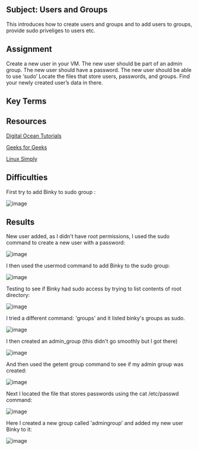 ##  Subject: Users and Groups
This introduces how to create users and groups and to add users to groups, provide sudo priveliges to users etc.

##  Assignment
Create a new user in your VM.
The new user should be part of an admin group.
The new user should have a password.
The new user should be able to use ‘sudo’
Locate the files that store users, passwords, and groups. Find your newly created user’s data in there.

##  Key Terms

##  Resources

[Digital Ocean Tutorials](https://www.digitalocean.com/community/tutorials/how-to-create-a-new-sudo-enabled-user-on-ubuntu)

[Geeks for Geeks](https://www.geeksforgeeks.org/how-to-check-the-groups-a-user-belongs-to-in-linux/)

[Linux Simply](https://linuxsimply.com/ubuntu-create-group-and-add-user/)


##  Difficulties

First try to add Binky to sudo group :

![image](https://github.com/techgrounds/cloud-assignments-E28MS/assets/151161141/dead0c4c-f06f-4b58-ae4d-26864f724e26)


##  Results

New user added, as I didn't have root permissions, I used the sudo command to create a new user with a password:

![image](https://github.com/techgrounds/cloud-assignments-E28MS/assets/151161141/6a9eada0-7cd3-44ae-8e61-0074d45f7d56)

I then used the usermod command to add Binky to the sudo group:

![image](https://github.com/techgrounds/cloud-assignments-E28MS/assets/151161141/dff24137-76e2-42be-8844-3821984c90aa)

Testing to see if Binky had sudo access by trying to list contents of root directory:

![image](https://github.com/techgrounds/cloud-assignments-E28MS/assets/151161141/61b07143-9116-4bac-baf2-006a03d3ddd2)

I tried a different command: 'groups' and it listed binky's groups as sudo.  

![image](https://github.com/techgrounds/cloud-assignments-E28MS/assets/151161141/960e72f2-d6ba-403e-9f49-2d72ef720fb4)

I then created an admin_group (this didn't go smoothly but I got there)

![image](https://github.com/techgrounds/cloud-assignments-E28MS/assets/151161141/0f33778d-00b6-4f5c-a766-e2660dd7686c)


And then used the getent group command to see if my admin group was created:

![image](https://github.com/techgrounds/cloud-assignments-E28MS/assets/151161141/920f5eda-5038-4c26-8b0d-eb3c9e0222f4)

Next I located the file that stores passwords using the cat /etc/passwd command:

![image](https://github.com/techgrounds/cloud-assignments-E28MS/assets/151161141/aae561b3-7f11-43c2-a270-91b49f5442cf)

Here I created a new group called 'admingroup' and added my new user Binky to it:

![image](https://github.com/techgrounds/cloud-assignments-E28MS/assets/151161141/2bd9d26b-2582-4eea-a444-83b7c582e004)










